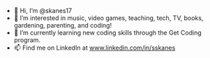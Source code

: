 - 👋 Hi, I’m @skanes17
- 👀 I’m interested in music, video games, teaching, tech, TV, books, gardening, parenting, and coding!
- 🌱 I’m currently learning new coding skills through the Get Coding program.
- 📫 Find me on LinkedIn at www.linkedin.com/in/sskanes
